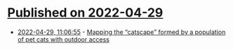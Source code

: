 # [Published on 2022-04-29](index.md)

* [2022-04-29, 11:06:55](https://news.ycombinator.com/item?id=31203687) - [Mapping the “catscape” formed by a population of pet cats with outdoor access](https://www.nature.com/articles/s41598-022-09694-9)
